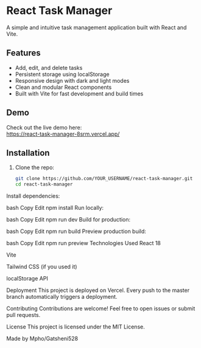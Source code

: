 # React Task Manager

A simple and intuitive task management application built with React and Vite.

## Features

- Add, edit, and delete tasks
- Persistent storage using localStorage
- Responsive design with dark and light modes
- Clean and modular React components
- Built with Vite for fast development and build times

## Demo

Check out the live demo here:  
https://react-task-manager-8srm.vercel.app/

## Installation

1. Clone the repo:

   ```bash
   git clone https://github.com/YOUR_USERNAME/react-task-manager.git
   cd react-task-manager
Install dependencies:

bash
Copy
Edit
npm install
Run locally:

bash
Copy
Edit
npm run dev
Build for production:

bash
Copy
Edit
npm run build
Preview production build:

bash
Copy
Edit
npm run preview
Technologies Used
React 18

Vite

Tailwind CSS (if you used it)

localStorage API

Deployment
This project is deployed on Vercel. Every push to the master branch automatically triggers a deployment.

Contributing
Contributions are welcome! Feel free to open issues or submit pull requests.

License
This project is licensed under the MIT License.

Made by Mpho/Gatsheni528
